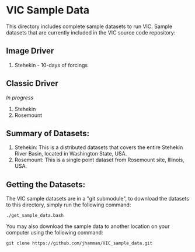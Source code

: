 VIC Sample Data
===============

This directory includes complete sample datasets to run VIC. Sample datasets that are currently included in the VIC source code repository:

## Image Driver
1.  Stehekin - 10-days of forcings

## Classic Driver

*In progress*

1.  Stehekin
1.  Rosemount

## Summary of Datasets:
1.  Stehekin: This is a distributed datasets that covers the entire Stehekin River Basin, located in Washington State, USA.
1.  Rosemount: This is a single point dataset from Rosemount site, Illinois, USA.  

## Getting the Datasets:
The VIC sample datasets are in a "git submodule", to download the datasets to this directory, simply run the following command:

```
./get_sample_data.bash
```

You may also download the sample data to another location on your computer using the following command:

```
git clone https://github.com/jhamman/VIC_sample_data.git
```

